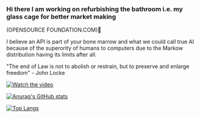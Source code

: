 ### Hi there I am working on refurbishing the bathroom i.e. my glass cage for better market making 
(OPENSOURCE FOUNDATION.COM)👋

I believe an API is part of your bone marrow and what we could call true AI because of the superority of humans to computers due to the Markow distribution having its limits after all.

"The end of Law is not to abolish or restrain, but to preserve and enlarge freedom" - John Locke

[![Watch the video](https://img.youtube.com/vi/ex3C1-5Dhb8/hqdefault.jpg)](https://www.youtube.com/embed/ex3C1-5Dhb8)

<!--

<p align="center">
  <img align="center" src="https://github.com/smallnest/smallnest/raw/master/developer.gif"/>
</p>
-->

[![Anurag's GitHub stats](https://github-readme-stats.vercel.app/api?username=2lambda123)](https://github.com/2lambda123/github-readme-stats)

[![Top Langs](https://github-readme-stats.vercel.app/api/top-langs/?username=2lambda123&layout=pie)](https://github.com/2lambda123/github-readme-stats)
<!--
**2lambda123/2lambda123** is a ✨ _special_ ✨ repository because its `README.md` (this file) appears on your GitHub profile.

Here are some ideas to get you started:

- 🔭 I’m currently working on ...
- 🌱 I’m currently learning ...
- 👯 I’m looking to collaborate on ...
- 🤔 I’m looking for help with ...
- 💬 Ask me about ...
- 📫 How to reach me: ...
- 😄 Pronouns: ...
- ⚡ Fun fact: ...
-->
